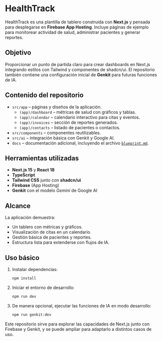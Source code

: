 # HealthTrack

HealthTrack es una plantilla de tablero construida con **Next.js** y pensada para desplegarse en **Firebase App Hosting**. Incluye páginas de ejemplo para monitorear actividad de salud, administrar pacientes y generar reportes.

## Objetivo
Proporcionar un punto de partida claro para crear dashboards en Next.js integrando estilos con Tailwind y componentes de shadcn/ui. El repositorio también contiene una configuración inicial de **Genkit** para futuras funciones de IA.

## Contenido del repositorio
- `src/app` – páginas y diseños de la aplicación.
  - `(app)/dashboard` – métricas de salud con gráficos y tablas.
  - `(app)/calendar` – calendario interactivo para citas y eventos.
  - `(app)/invoices` – sección de reportes generados.
  - `(app)/contacts` – listado de pacientes o contactos.
- `src/components` – componentes reutilizables.
- `src/ai` – integración básica con Genkit y Google AI.
- `docs` – documentación adicional, incluyendo el archivo [`blueprint.md`](docs/blueprint.md).

## Herramientas utilizadas
- **Next.js 15** y **React 18**
- **TypeScript**
- **Tailwind CSS** junto con **shadcn/ui**
- **Firebase** (App Hosting)
- **Genkit** con el modelo *Gemini* de Google AI

## Alcance
La aplicación demuestra:
- Un tablero con métricas y gráficos.
- Visualización de citas en un calendario.
- Gestión básica de pacientes y reportes.
- Estructura lista para extenderse con flujos de IA.

## Uso básico
1. Instalar dependencias:
   ```bash
   npm install
   ```
2. Iniciar el entorno de desarrollo:
   ```bash
   npm run dev
   ```
3. De manera opcional, ejecutar las funciones de IA en modo desarrollo:
   ```bash
   npm run genkit:dev
   ```

Este repositorio sirve para explorar las capacidades de Next.js junto con Firebase y Genkit, y se puede ampliar para adaptarlo a distintos casos de uso.

